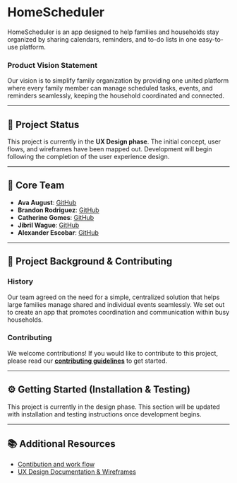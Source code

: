 
# HomeScheduler

HomeScheduler is an app designed to help families and households stay organized by sharing calendars, reminders, and to-do lists in one easy-to-use platform.

### Product Vision Statement
Our vision is to simplify family organization by providing one united platform where every family member can manage scheduled tasks, events, and reminders seamlessly, keeping the household coordinated and connected.

---

## 🚀 Project Status

This project is currently in the **UX Design phase**. The initial concept, user flows, and wireframes have been mapped out. Development will begin following the completion of the user experience design.

---

## 👥 Core Team

* **Ava August**: [GitHub](https://github.com/aaugust22)
* **Brandon Rodriguez**: [GitHub](https://github.com/bbranduhn)
* **Catherine Gomes**: [GitHub](https://github.com/catherine-g-13)
* **Jibril Wague**: [GitHub](https://github.com/Jibril1010)
* **Alexander Escobar**: [GitHub](https://github.com/EscoAl516)

---

## 📜 Project Background & Contributing

### History
Our team agreed on the need for a simple, centralized solution that helps large families manage shared and individual events seamlessly. We set out to create an app that promotes coordination and communication within busy households.

### Contributing
We welcome contributions! If you would like to contribute to this project, please read our [**contributing guidelines**](CONTRIBUTING.md) to get started.

---

## ⚙️ Getting Started (Installation & Testing)

This project is currently in the design phase. This section will be updated with installation and testing instructions once development begins.

---

## 📚 Additional Resources

* [Contibution and work flow](./CONTRIBUTING.md)
* [UX Design Documentation & Wireframes](./UX-DESIGN.md)
